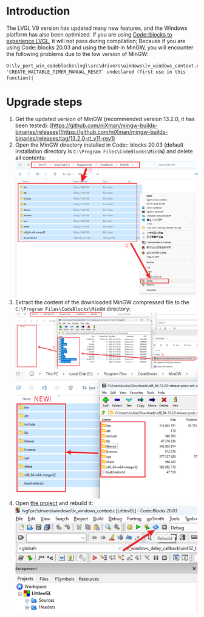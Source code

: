 #  Introduction

The LVGL V9 version has updated many new features, and the Windows platform has also been optimized. If you are using [Code::blocks to experience LVGL](https://github.com/lvgl/lv_port_win_codeblocks), it will not pass during compilation; Because if you are using Code::blocks 20.03 and using the built-in MinGW, you will encounter the following problems due to the low version of MinGW:

```shells
D:\lv_port_win_codeblocks\lvgl\src\drivers\windows\lv_windows_context.c|141|error: 'CREATE_WAITABLE_TIMER_MANUAL_RESET' undeclared (first use in this function)|
```

# Upgrade steps

1. Get the updated version of MinGW (recommended version 13.2.0, it has been tested):
[https://github.com/niXman/mingw-builds-binaries/releases](https://github.com/niXman/mingw-builds-binaries/releases/tag/13.2.0-rt_v11-rev1)
2. Open the MinGW directory installed in Code:: blocks 20.03 (default installation directory is `C:\Program Files\CodeBlocks\MinGW`) and delete all contents:
![image1](./images/upgrade_MinGW/image1.png)
3. Extract the content of the downloaded MinGW compressed file to the `C:\Program Files\CodeBlocks\MinGW` directory:
![image2](./images/upgrade_MinGW/image2.png)
![image3](./images/upgrade_MinGW/image3.png)
4. Open [the project](https://github.com/lvgl/lv_port_win_codeblocks) and rebuild it:
![image4](./images/upgrade_MinGW/image4.png)
